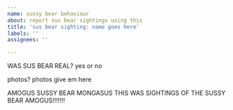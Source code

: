 ```yaml
---
name: sussy bear behaviour
about: report sus bear sightings using this
title: 'sus bear sighting: name goes here'
labels: ''
assignees: ''

---
```


WAS SUS BEAR REAL?
yes or no

photos?
photos give em here

AMOGUS SUSSY BEAR MONGASUS THIS WAS SIGHTINGS OF THE SUSSY BEAR AMOGUS!!!!!!!
